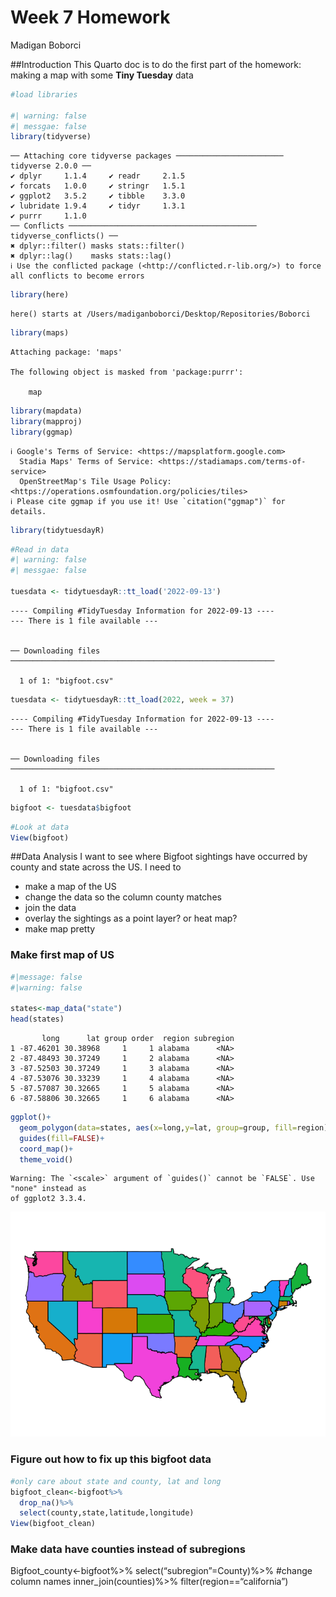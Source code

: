 # Week 7 Homework
Madigan Boborci

\##Introduction This Quarto doc is to do the first part of the homework:
making a map with some **Tiny Tuesday** data

``` r
#load libraries

#| warning: false
#| messgae: false
library(tidyverse)
```

    ── Attaching core tidyverse packages ──────────────────────── tidyverse 2.0.0 ──
    ✔ dplyr     1.1.4     ✔ readr     2.1.5
    ✔ forcats   1.0.0     ✔ stringr   1.5.1
    ✔ ggplot2   3.5.2     ✔ tibble    3.3.0
    ✔ lubridate 1.9.4     ✔ tidyr     1.3.1
    ✔ purrr     1.1.0     
    ── Conflicts ────────────────────────────────────────── tidyverse_conflicts() ──
    ✖ dplyr::filter() masks stats::filter()
    ✖ dplyr::lag()    masks stats::lag()
    ℹ Use the conflicted package (<http://conflicted.r-lib.org/>) to force all conflicts to become errors

``` r
library(here)
```

    here() starts at /Users/madiganboborci/Desktop/Repositories/Boborci

``` r
library(maps)
```


    Attaching package: 'maps'

    The following object is masked from 'package:purrr':

        map

``` r
library(mapdata)
library(mapproj)
library(ggmap)
```

    ℹ Google's Terms of Service: <https://mapsplatform.google.com>
      Stadia Maps' Terms of Service: <https://stadiamaps.com/terms-of-service>
      OpenStreetMap's Tile Usage Policy: <https://operations.osmfoundation.org/policies/tiles>
    ℹ Please cite ggmap if you use it! Use `citation("ggmap")` for details.

``` r
library(tidytuesdayR)
```

``` r
#Read in data 
#| warning: false
#| messgae: false

tuesdata <- tidytuesdayR::tt_load('2022-09-13')
```

    ---- Compiling #TidyTuesday Information for 2022-09-13 ----
    --- There is 1 file available ---


    ── Downloading files ───────────────────────────────────────────────────────────

      1 of 1: "bigfoot.csv"

``` r
tuesdata <- tidytuesdayR::tt_load(2022, week = 37)
```

    ---- Compiling #TidyTuesday Information for 2022-09-13 ----
    --- There is 1 file available ---


    ── Downloading files ───────────────────────────────────────────────────────────

      1 of 1: "bigfoot.csv"

``` r
bigfoot <- tuesdata$bigfoot
```

``` r
#Look at data
View(bigfoot)
```

\##Data Analysis I want to see where Bigfoot sightings have occurred by
county and state across the US. I need to  
- make a map of the US  
- change the data so the column county matches  
- join the data  
- overlay the sightings as a point layer? or heat map?  
- make map pretty

### Make first map of US

``` r
#|message: false
#|warning: false

states<-map_data("state")
head(states)
```

           long      lat group order  region subregion
    1 -87.46201 30.38968     1     1 alabama      <NA>
    2 -87.48493 30.37249     1     2 alabama      <NA>
    3 -87.52503 30.37249     1     3 alabama      <NA>
    4 -87.53076 30.33239     1     4 alabama      <NA>
    5 -87.57087 30.32665     1     5 alabama      <NA>
    6 -87.58806 30.32665     1     6 alabama      <NA>

``` r
ggplot()+
  geom_polygon(data=states, aes(x=long,y=lat, group=group, fill=region),color="black")+
  guides(fill=FALSE)+
  coord_map()+
  theme_void()
```

    Warning: The `<scale>` argument of `guides()` cannot be `FALSE`. Use "none" instead as
    of ggplot2 3.3.4.

![](../Output/unnamed-chunk-4-1.png)

### Figure out how to fix up this bigfoot data

``` r
#only care about state and county, lat and long
bigfoot_clean<-bigfoot%>%
  drop_na()%>%
  select(county,state,latitude,longitude)
View(bigfoot_clean)
```

### 

### Make data have counties instead of subregions

Bigfoot_county\<-bigfoot%\>% select(“subregion”=County)%\>% \#change
column names inner_join(counties)%\>% filter(region==“california”)
